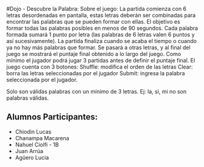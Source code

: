 #Dojo - Descubre la Palabra: 
Sobre el juego:
La partida comienza con 6  letras desordenadas en pantalla, estas letras deberán ser combinadas para encontrar las palabras que se pueden formar con ellas. El objetivo es formar todas las palabras posibles en menos de 90 segundos. Cada palabra formada sumará 1 punto por letra (las palabras de 6 letras valen 6 puntos y así sucesivamente). La partida finaliza cuando se acaba el tiempo o cuando ya no hay más palabras que formar. Se pasará a otras letras, y al final del juego se mostrará el puntaje final obtenido a lo largo del juego. Como mínimo el jugador podrá jugar 3 partidas antes de definir el puntaje final.
El juego cuenta con 3 botones:
Shuffle: modifica el orden de las letras
Clear: borra las letras seleccionadas por el jugador
Submit: ingresa la palabra seleccionada por el jugador.

Solo son válidas palabras con un mínimo de 3 letras. Ej: la, si, mi no son palabras válidas.



## Alumnos Participantes:
- Chiodin Lucas
- Chanampa Macarena
- Nahuel Ciolfi - 1B
- Juan Arrúa
- Agüero Lucia
